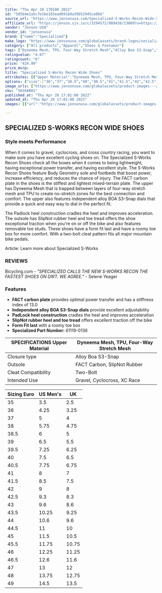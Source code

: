 ```yaml
---
title: "Thu Apr 28 170108 2022"
id: "505b4e1a5c7e1be183ead691b9a39b52945ce0bb"
source_url: "https://www.jensonusa.com/Specialized-S-Works-Recon-Wide-Shoes"
affiliate_url: "https://jenson.sjv.io/c/3294572/989438/13009?u=https://www.jensonusa.com/Specialized-S-Works-Recon-Wide-Shoes"
vendor: "Jenson USA"
vendor_id: "jensonusa"
brand: {"name":"Specialized"}
make_logo: "https://www.jensonusa.com/globalassets/brand-logos/secialized-logo.png"
category: ["All products","Apparel","Shoes & Footwear"]
tags: ["Dyneema Mesh, TPU, Four-Way Stretch Mesh","Alloy Boa S3-Snap","FACT Carbon, SlipNot Rubber","Two-Bolt","Gravel, Cyclocross, XC Race"]
ratingvalue: "4.67"
ratingcount: "6"
price: "424.99"
price_msrp: 
title: "Specialized S-Works Recon Wide Shoes"
attributes: [{"Upper Material":"Dyneema Mesh, TPU, Four-Way Stretch Mesh","Closure type":"Alloy Boa S3-Snap","Outsole":"FACT Carbon, SlipNot Rubber","Cleat Compatibility":"Two-Bolt","Intended Use":"Gravel, Cyclocross, XC Race"}]
options: {"size":["36","37","38.5","40","40.5","41","41.5","42","42.5","43","43.5","44","44.5","45","45.5","46","46.5","47","48","49"],"color":["Black"],"availability":"Only 2 Left"}
image_urls: ["https://www.jensonusa.com/globalassets/product-images---all-assets/specialized/sh168b01-black.jpg","https://www.jensonusa.com/globalassets/product-images---all-assets/specialized/sh168b01_1-black.jpg","https://www.jensonusa.com/globalassets/product-images---all-assets/specialized/sh168b01_2-black.jpg"]
sku: "SH168B01"
published_at: "Thu Apr 28 17:01:08 2022"
updated_at: "Thu Apr 28 17:01:08 2022"
images: [{"url":"https://www.jensonusa.com/globalassets/product-images---all-assets/specialized/sh168b01-black.jpg","path":"full/3ebb9f55543087869e45b3c72fec339d3c937677.jpg","checksum":"e95d575e4457a1ae30fad07008d3f286","status":"downloaded"},{"url":"https://www.jensonusa.com/globalassets/product-images---all-assets/specialized/sh168b01_1-black.jpg","path":"full/1938abfd376d2755c490113fac7521a9fe8160f3.jpg","checksum":"dbb00a5dcc8b6e046ece61b9b04172eb","status":"downloaded"},{"url":"https://www.jensonusa.com/globalassets/product-images---all-assets/specialized/sh168b01_2-black.jpg","path":"full/e52ca88f8837ec329e8f014640ae9c4e82cc6bb1.jpg","checksum":"cf348c0ae80d04da430478720d091eed","status":"downloaded"}]

---
```

## SPECIALIZED S-WORKS RECON WIDE SHOES

### Style meets Performance

When it comes to gravel, cyclocross, and cross country racing, you want to
make sure you have excellent cycling shoes on. The Specialized S-Works Recon
Shoes check all the boxes when it comes to being lightweight, having
exceptional power transfer, and having excellent style. The S-Works Recon
Shoes feature Body Geometry sole and footbeds that boost power, increase
efficiency, and reduces the chance of injury. The FACT carbon plate in the
shoes is the stiffest and lightest mixed-terrain plate. The upper has Dyneema
Mesh that is trapped between layers of four-way stretch mesh and TPU to create
no-stretch zones for the best connection and comfort. The upper also features
independent alloy BOA S3-Snap dials that provide a quick and easy way to dial
in the perfect fit.

The Padlock heel construction cradles the heel and improves acceleration. The
outsole has SlipNot rubber heel and toe tread offers the shoe exceptional
traction when you're on or off the bike and also features removable toe studs.
These shoes have a form fit last and have a roomy toe box for more comfort.
With a two-bolt cleat pattern fits all major mountain bike pedals.

Article: Learn more about Specialized S-Works

### REVIEWS

Bicycling.com \- _"SPECIALIZED CALLS THE NEW S-WORKS RECON THE FASTEST SHOES
ON DIRT. WE AGREE.”_ \- Selene Yeager

### Features

  * **FACT carbon plate** provides optimal power transfer and has a stiffness index of 13.0
  * **Independent alloy BOA S3-Snap dials** provide excellent adjustability
  * **PadLock heel construction** cradles the heel and improves acceleration
  * **SlipNot rubber heel and toe tread** offers excellent traction off the bike
  * **Form Fit last** with a roomy toe box
  * **Specialized Part Number:** 61119-0136

SPECIFICATIONS Upper Material | Dyneema Mesh, TPU, Four-Way Stretch Mesh  
---|---  
Closure type | Alloy Boa S3-Snap  
Outsole | FACT Carbon, SlipNot Rubber  
Cleat Compatibility | Two-Bolt  
Intended Use | Gravel, Cyclocross, XC Race  
  
Sizing Euro| US Men's| UK  
---|---|---  
35 | 3.5 | 2.5  
36 | 4.25 | 3.25  
37 | 5 | 4  
38 | 5.75 | 4.75  
38.5 | 6 | 5  
39 | 6.5 | 5.5  
39.5 | 7.25 | 6.25  
40 | 7.5 | 6.5  
40.5 | 7.75 | 6.75  
41 | 8 | 7  
41.5 | 8.5 | 7.5  
42 | 9 | 8  
42.5 | 9.3 | 8.3  
43 | 9.6 | 8.6  
43.5 | 10.25 | 9.25  
44 | 10.6 | 9.6  
44.5 | 11 | 10  
45 | 11.5 | 10.5  
45.5 | 11.75 | 10.75  
46 | 12.25 | 11.25  
46.5 | 12.6 | 11.6  
47 | 13 | 12  
48 | 13.75 | 12.75  
49 | 14.5 | 13.5

